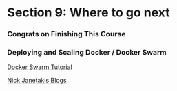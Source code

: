 # Section 9: Where to go next

### Congrats on Finishing This Course

### Deploying and Scaling Docker / Docker Swarm
[Docker Swarm Tutorial](https://github.com/docker/labs/blob/master/swarm-mode/beginner-tutorial/README.md)

[Nick Janetakis Blogs](https://nickjanetakis.com/blog/)
